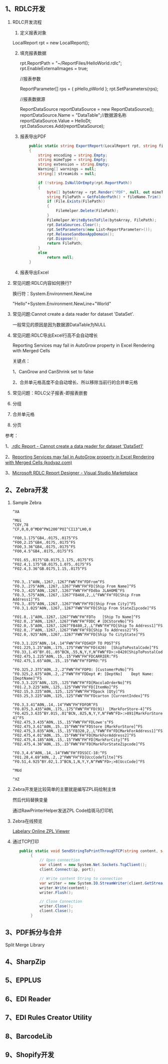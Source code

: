 ## 1、RDLC开发

1. RDLC开发流程

   1.  定义报表对象

      LocalReport rpt = new LocalReport();

   2. 填充报表数据

      rpt.ReportPath = "~/ReportFiles/HelloWorld.rdlc";
      rpt.EnableExternalImages = true;

      //报表参数

      ReportParameter[] rps = { pHello,pWorld };
      rpt.SetParameters(rps);

      //报表数据源

      ReportDataSource reportDataSource = new ReportDataSource();
      reportDataSource.Name = "DataTable";//数据源名称
      reportDataSource.Value = HelloDt;
      rpt.DataSources.Add(reportDataSource);

   3. 报表导出PDF

      ```c#
          public static string ExportReport(LocalReport rpt, string fileName)
          {
              string encoding = string.Empty;
              string mimeType = string.Empty;
              string extension = string.Empty;
              Warning[] warnings = null;
              string[] streamids = null;
      
              if (!string.IsNullOrEmpty(rpt.ReportPath))
              {
                  byte[] byteArray = rpt.Render("PDF", null, out mimeType, out encoding, out extension, out streamids, out warnings);
                  string FilePath = GetFolderPath() + fileName.Trim() + ".pdf";
                  if (File.Exists(FilePath))
                  {
                      FileHelper.Delete(FilePath);
                  }
                  FileHelper.WriteBytesToFile(byteArray, FilePath);
                  rpt.DataSources.Clear();
                  rpt.SetParameters(new List<ReportParameter>());
                  rpt.ReleaseSandboxAppDomain();
                  rpt.Dispose();
                  return FilePath;
              }
              else
                  return null;
          }
      ```

   4. 报表导出Excel

      

      

2. 常见问题:RDLC内容如何换行?

   换行符：System.Environment.NewLine

   "Hello"+System.Environment.NewLine+"World"

   

3. 常见问题:Cannot create a data reader for dataset 'DataSet'.

   一般常见的原因是因为数据源DataTable为NULL

   

4. 常见问题:RDLC导出Excel行高不会自动增长

   Reporting Services may fail in AutoGrow property in Excel Rendering with Merged Cells

   关键点：

   1、CanGrow and CanShrink set to false

   2、合并单元格高度不会自动增长、所以移除当前行的合并单元格

   

5. 常见问题：RDLC父子报表-即报表嵌套

   

6. 分组

   

7. 合并单元格

   

8. 分页





参考：

1、[.rdlc Report - Cannot create a data reader for dataset 'DataSet1'](https://stackoverflow.com/questions/15365731/rdlc-report-cannot-create-a-data-reader-for-dataset-dataset1)

2、[Reporting Services may fail in AutoGrow property in Excel Rendering with Merged Cells (kodyaz.com)](https://www.kodyaz.com/articles/reporting-services-excel-rendering-autogrow.aspx)

3、[Microsoft RDLC Report Designer - Visual Studio Marketplace](https://marketplace.visualstudio.com/items?itemName=ProBITools.MicrosoftRdlcReportDesignerforVisualStudio-18001)



## 2、Zebra开发

1. Sample Zebra

   ```ZPL II
   ^XA
   
   ^MUi
   ^COY,78
   ^CF,0,0,0^MD0^PW1200^POI^CI13^LH0,0
   
   ^FO0,1.175^GB4,.0175,.0175^FS
   ^FO0,2.25^GB4,.0175,.0175^FS
   ^FO0,3.36^GB4,.0175,.0175^FS
   ^FO0,4.5^GB4,.0175,.0175^FS
   
   ^FO1.65,.0175^GB.0175,1.175,.0175^FS
   ^FO2.4,1.175^GB.0175,1.075,.0175^FS
   ^FO2.4,3.36^GB.0175,1.15,.0175^FS
   
   
   ^FO.3,.1^A0N,.1267,.1267^FWN^FH^FDFrom^FS
   ^FO.3,.275^A0N,.1267,.1267^FWN^FH^FD[Ship From Name]^FS
   ^FO.3,.425^A0N,.1267,.1267^FWN^FH^FDdba JLAHOME^FS
   ^FO.3,.575^A0N,.1267,.1267^FB460,2,,L^FWN^FH^FD[Ship From Address1]^FS
   ^FO.3,.875^A0N,.1267,.1267^FWN^FH^FD[Ship From City]^FS
   ^FO.3,1.025^A0N,.1267,.1267^FWN^FH^FD[Ship From StateZipcode]^FS
   
   ^FO1.8,.1^A0N,.1267,.1267^FWN^FH^FDTo   [Ship To Name]^FS
   ^FO2.0,.3^A0N,.1267,.1267^FWN^FH^FDDC # [DCStoreNo]^FS
   ^FO2.0,.5^A0N,.1267,.1267^FB480,2,,L^FWN^FH^FD[Ship To Address1]^FS
   ^FO2.0,.7^A0N,.1267,.1267^FWN^FH^FD[Ship To Address2]^FS
   ^FO2.0,.925^A0N,.1267,.1267^FWN^FH^FD[Ship To CityState]^FS
   
   ^FO.3,1.225^A0N,.14,.14^FWN^FH^FDSHIP TO POST^FS
   ^FO1.225,1.25^A0N,.175,.175^FWN^FH^FD(420)  [ShipToPostalCode]^FS
   ^FO.33,1.45^BY.01,.05^BCN,.55,N,Y,Y,N^FWN^FD>:>8420[ShipToPostalCode]^FS
   ^FO2.475,1.225^A0N,.15,.15^FWN^FH^FDCARRIER:^FS
   ^FO2.475,1.65^A0N,.15,.15^FWN^FH^FDPRO:^FS
   
   ^FO.325,2.375^A0N,.2,.2^FWN^FH^FDPO: [CustomerPoNo]^FS
   ^FO.325,2.675^A0N,.2,.2^FWN^FH^FDDept #: [DeptNo]    Dept Name: [DeptName]^FS
   ^FO.3,3.225^A0N,.125,.125^FWN^FH^FD[MacolaOrderNo]^FS
   ^FO1.2,3.225^A0N,.125,.125^FWN^FH^FD[ItemNo]^FS
   ^FO2.15,3.225^A0N,.125,.125^FWN^FH^FDpack [Qty]^FS
   ^FO3.25,3.225^A0N,.125,.125^FWN^FH^FDcarton [CurrentIndex]^FS
   
   ^FO.3,3.41^A0N,.14,.14^FWN^FH^FDFOR^FS
   ^FO.875,3.435^A0N,.175,.175^FWN^FH^FD(91)  [MarkForStore-4]^FS
   ^FO.425,3.635^BY.015,.01^BCN,.825,N,Y,Y,N^FWN^FD>:>891[MarkForStore-4]^FS
   ^FO2.475,3.435^A0N,.15,.15^FWN^FH^FDLowe's^FS
   ^FO2.475,3.61^A0N,.15,.15^FWN^FH^FDStore [MarkForStore]^FS
   ^FO2.475,3.835^A0N,.15,.15^FB320,2,,L^FWN^FH^FD[MarkForAddress1]^FS
   ^FO2.475,4.01^A0N,.15,.15^FWN^FH^FD[MarkForAddress2]^FS
   ^FO2.475,4.185^A0N,.15,.15^FWN^FH^FD[MarkForCity]^FS
   ^FO2.475,4.36^A0N,.15,.15^FWN^FH^FD[MarkForStateZipcode]^FS
   
   ^FO.3,4.6^A0N,.14,.14^FWN^FH^FDSSCC-18:^FS
   ^FO1.28,4.69^A0N,.2,.2^FWN^FH^FD[UccCodeTilte]^FS
   ^FO.51,4.925^BY.02,1.3^BCN,1,N,Y,Y,N^FWN^FD>;>8[UccCode]^FS
   
   ^MUd
   
   ^XZ
   ```

   

2. Zebra开发是比较简单的主要就是编写ZPL码绘制主体

   然后代码替换变量

   通过RawPrinterHelper发送ZPL Code给斑马打印机

3. Zebra在线预览

   [Labelary Online ZPL Viewer](http://labelary.com/viewer.html)

4. 通过TCP打印

   ```c#
      public static void SendStringToPrintThroughTCP(string content, string ip, int port = 9100)
           {
               // Open connection
               var client = new System.Net.Sockets.TcpClient();
               client.Connect(ip, port);
   
               // Write content String to connection
               var writer = new System.IO.StreamWriter(client.GetStream());
               writer.Write(content);
               writer.Flush();
   
               // Close Connection
               writer.Close();
               client.Close();
           }
   ```

   

## 3、PDF拆分与合并

Split Merge Library



## 4、SharpZip



## 5、EPPLUS



## 6、EDI Reader



## 7、EDI Rules Creator Utility



## 8、BarcodeLib



## 9、Shopify开发









